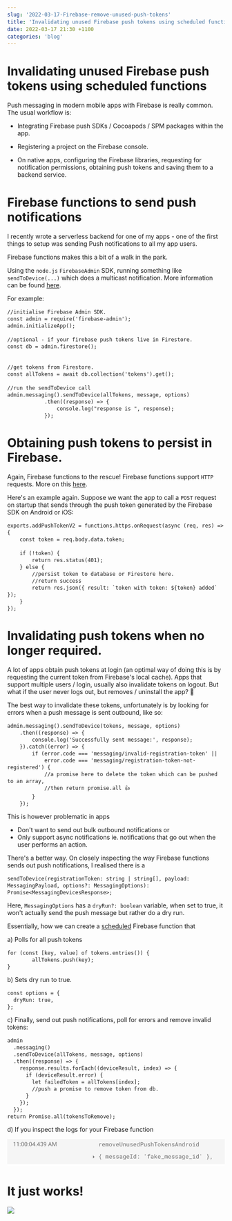 ```yaml
---
slug: '2022-03-17-Firebase-remove-unused-push-tokens'
title: 'Invalidating unused Firebase push tokens using scheduled functions'
date: 2022-03-17 21:30 +1100
categories: 'blog'
---
```


# Invalidating unused Firebase push tokens using scheduled functions

Push messaging in modern mobile apps with Firebase is really common. The usual workflow is:

- Integrating Firebase push SDKs / Cocoapods / SPM packages within the app.

- Registering a project on the Firebase console.

- On native apps, configuring the Firebase libraries, requesting for notification permissions, obtaining push tokens and saving them to a backend service.

# Firebase functions to send push notifications

I recently wrote a serverless backend for one of my apps - one of the first things to setup was sending Push notifications to all my app users.

Firebase functions makes this a bit of a walk in the park.

Using the `node.js` `FirebaseAdmin` SDK, running something like `sendToDevice(...)` which does a multicast notification. More information can be found [here](https://firebase.google.com/docs/cloud-messaging/send-message#send-messages-to-multiple-devices).

For example:

```
//initialise Firebase Admin SDK.
const admin = require('firebase-admin');
admin.initializeApp();

//optional - if your firebase push tokens live in Firestore.
const db = admin.firestore();


//get tokens from Firestore.
const allTokens = await db.collection('tokens').get();

//run the sendToDevice call
admin.messaging().sendToDevice(allTokens, message, options)
            .then((response) => {
                console.log("response is ", response);
            });

```

# Obtaining push tokens to persist in Firebase.

Again, Firebase functions to the rescue! Firebase functions support `HTTP` requests. More on this [here](https://firebase.google.com/docs/functions/http-events).

Here's an example again. Suppose we want the app to call a `POST` request on startup that sends through the push token generated by the Firebase SDK on Android or iOS:

```
exports.addPushTokenV2 = functions.https.onRequest(async (req, res) => {
    const token = req.body.data.token;

    if (!token) {
        return res.status(401);
    } else {
        //persist token to database or Firestore here.
        //return success
        return res.json({ result: `token with token: ${token} added` });
    }
});
```

# Invalidating push tokens when no longer required.

A lot of apps obtain push tokens at login (an optimal way of doing this is by requesting the current token from Firebase's local cache). Apps that support multiple users / login, usually also invalidate tokens on logout.
But what if the user never logs out, but removes / uninstall the app? 🤔

The best way to invalidate these tokens, unfortunately is by looking for errors when a push message is sent outbound, like so:

```
admin.messaging().sendToDevice(tokens, message, options)
    .then((response) => {
        console.log('Successfully sent message:', response);
    }).catch((error) => {
        if (error.code === 'messaging/invalid-registration-token' ||
            error.code === 'messaging/registration-token-not-registered') {
            //a promise here to delete the token which can be pushed to an array,
            //then return promise.all 👍
        }
    });
```

This is however problematic in apps

- Don't want to send out bulk outbound notifications or
- Only support async notifications ie. notifications that go out when the
  user performs an action.

There's a better way. On closely inspecting the way Firebase functions sends out push notifications, I realised there is a

```
sendToDevice(registrationToken: string | string[], payload: MessagingPayload, options?: MessagingOptions): Promise<MessagingDevicesResponse>;
```

Here, `MessagingOptions` has a `dryRun?: boolean` variable, when set to true, it won't actually send the push message but rather do a dry run.

Essentially, how we can create a [scheduled](https://firebase.google.com/docs/functions/schedule-functions) Firebase function that

a) Polls for all push tokens

```
for (const [key, value] of tokens.entries()) {
        allTokens.push(key);
}
```

b) Sets dry run to true.

```
const options = {
  dryRun: true,
};
```

c) Finally, send out push notifications, poll for errors and remove invalid tokens:

```
admin
  .messaging()
  .sendToDevice(allTokens, message, options)
  .then((response) => {
    response.results.forEach((deviceResult, index) => {
      if (deviceResult.error) {
        let failedToken = allTokens[index];
        //push a promise to remove token from db.
      }
    });
  });
return Promise.all(tokensToRemove);
```

d) If you inspect the logs for your Firebase function

![Fake token](/images/fake_token.png)

<p align="center">
    <h1>It just works! </h1>
  <img src="https://media.giphy.com/media/3oEjI5VtIhHvK37WYo/giphy.gif" />
</p>
